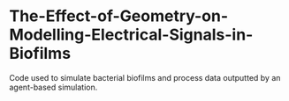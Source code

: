 # The-Effect-of-Geometry-on-Modelling-Electrical-Signals-in-Biofilms
Code used to simulate bacterial biofilms and process data outputted by an agent-based simulation. 
